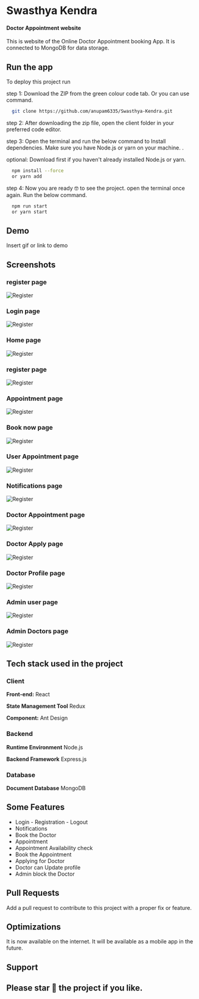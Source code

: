 
# Swasthya Kendra

#### Doctor Appointment website

This is website of the Online Doctor Appointment booking App. It is connected to MongoDB
for  data storage.
## Run the app

To deploy this project run

step 1: Download the ZIP from the green colour code tab. Or you can use command.

```bash
  git clone https://github.com/anupam6335/Swasthya-Kendra.git
```

step 2: After downloading the zip file, open the client folder in your preferred code editor.

step 3: Open the terminal and run the below command to Install dependencies. Make sure you have Node.js or yarn on your machine.
.

optional: Download first if you haven't already installed Node.js or yarn.

```bash
  npm install --force
  or yarn add
```

step 4: Now you are ready 🤓 to see the project. open the terminal once again. Run the below command.

```bash
  npm run start
  or yarn start
```



## Demo

Insert gif or link to demo


## Screenshots

### register page
![Register](https://github.com/anupam6335/Swasthya-Kendra/blob/main/website%20images/register.png)

### Login page
![Register](https://github.com/anupam6335/Swasthya-Kendra/blob/main/website%20images/login.png)

### Home page
![Register](https://github.com/anupam6335/Swasthya-Kendra/blob/main/website%20images/Home.png)

### register page
![Register](https://github.com/anupam6335/Swasthya-Kendra/blob/main/website%20images/Appointment%202.png)

### Appointment page
![Register](https://github.com/anupam6335/Swasthya-Kendra/blob/main/website%20images/Appointment%202.png)

### Book now page
![Register](https://github.com/anupam6335/Swasthya-Kendra/blob/main/website%20images/book%20now.png)

### User Appointment page
![Register](https://github.com/anupam6335/Swasthya-Kendra/blob/main/website%20images/user%20appointment.png)

### Notifications page
![Register](https://github.com/anupam6335/Swasthya-Kendra/blob/main/website%20images/Notifications%20page.png)

### Doctor Appointment page
![Register](https://github.com/anupam6335/Swasthya-Kendra/blob/main/website%20images/Doctor.png)

### Doctor Apply page
![Register](https://github.com/anupam6335/Swasthya-Kendra/blob/main/website%20images/apply%20doctor.png)

### Doctor Profile page
![Register](https://github.com/anupam6335/Swasthya-Kendra/blob/main/website%20images/doctors%20profile%20page.png)

### Admin user page
![Register](https://github.com/anupam6335/Swasthya-Kendra/blob/main/website%20images/Admin%20user%20page.png)

### Admin Doctors page
![Register](https://github.com/anupam6335/Swasthya-Kendra/blob/main/website%20images/Admin%20Doctors%20page.png)


## Tech stack used in the project

### Client
**Front-end:** React

**State Management Tool** Redux

**Component:** Ant Design


### Backend

**Runtime Environment** Node.js

**Backend Framework** Express.js
 
### Database

**Document Database** MongoDB

## Some Features

- Login - Registration - Logout
- Notifications
- Book the Doctor
- Appointment 
- Appointment Availability check
- Book the Appointment
- Applying for  Doctor
- Doctor can Update profile
- Admin block the Doctor


## Pull Requests

Add a pull request to contribute to this project with a proper fix or feature.
    
## Optimizations

It is now available on the internet. It will be available as a mobile app in the future. 
## Support

 ##                    Please star 🌟 the project if you like.



